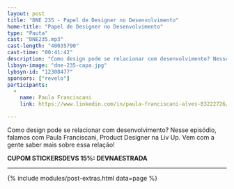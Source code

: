 ```yaml
---
layout: post
title: "DNE 235 - Papel de Designer no Desenvolvimento"
home-title: "Papel de Designer no Desenvolvimento"
type: "Pauta"
cast: "DNE235.mp3"
cast-length: "40035790"
cast-time: "00:41:42"
description: "Como design pode se relacionar com desenvolvimento? Nesse episódio, falamos com Paula Franciscani, Product Designer na Liv Up. Vem com a gente saber mais sobre essa relação!"
libsyn-image: "dne-235-capa.jpg"
lybsyn-id: "12308477"
sponsors: ["revelo"]
participants:
  -
    name: Paula Franciscani
    link: https://www.linkedin.com/in/paula-franciscani-alves-83222726/

---
```


Como design pode se relacionar com desenvolvimento? Nesse episódio, falamos com Paula Franciscani, Product Designer na Liv Up. Vem com a gente saber mais sobre essa relação!

<strong>CUPOM STICKERSDEVS 15%: DEVNAESTRADA</strong>
<br>

---

{% include modules/post-extras.html data=page %}
